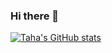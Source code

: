 ### Hi there 👋

<!--
**tahasamavati/tahasamavati** is a ✨ _special_ ✨ repository because its `README.md` (this file) appears on your GitHub profile.

Here are some ideas to get you started:

- 🔭 I’m currently working on ...
- 🌱 I’m currently learning ...
- 👯 I’m looking to collaborate on ...
- 🤔 I’m looking for help with ...
- 💬 Ask me about ...
- 📫 How to reach me: ...
- 😄 Pronouns: ...
- ⚡ Fun fact: ...
-->


[![Taha's GitHub stats](https://github-readme-stats.vercel.app/api?username=tahasamavati&theme=onedark)](https://github.com/anuraghazra/github-readme-stats)
